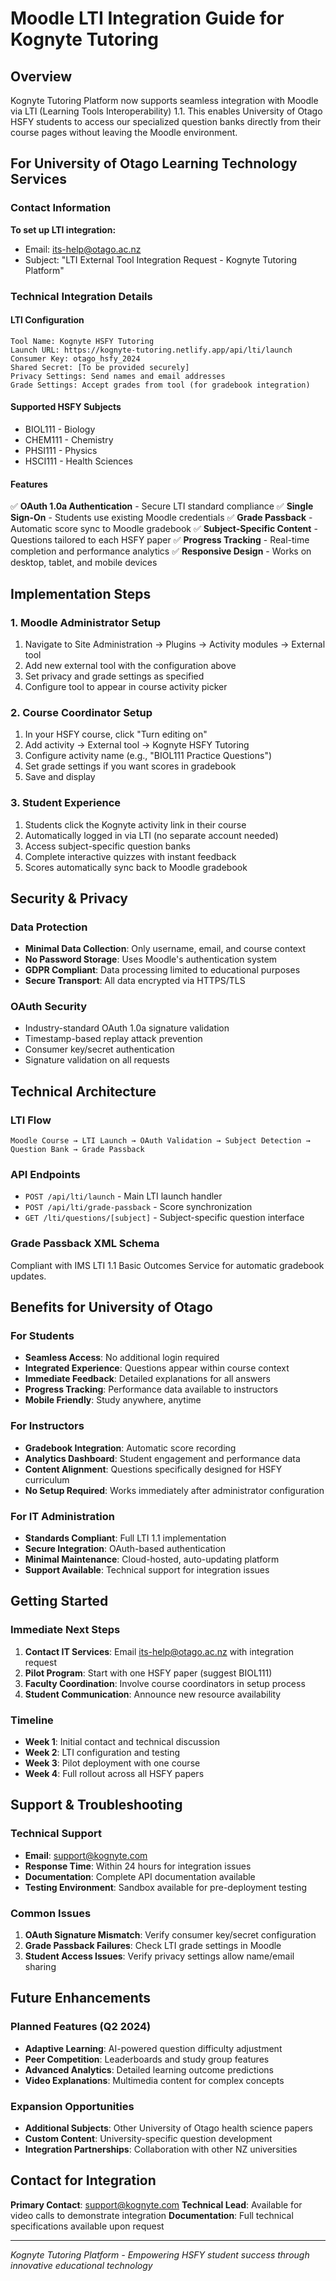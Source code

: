 # Moodle LTI Integration Guide for Kognyte Tutoring

## Overview
Kognyte Tutoring Platform now supports seamless integration with Moodle via LTI (Learning Tools Interoperability) 1.1. This enables University of Otago HSFY students to access our specialized question banks directly from their course pages without leaving the Moodle environment.

## For University of Otago Learning Technology Services

### Contact Information
**To set up LTI integration:**
- Email: its-help@otago.ac.nz
- Subject: "LTI External Tool Integration Request - Kognyte Tutoring Platform"

### Technical Integration Details

#### LTI Configuration
```
Tool Name: Kognyte HSFY Tutoring
Launch URL: https://kognyte-tutoring.netlify.app/api/lti/launch
Consumer Key: otago_hsfy_2024
Shared Secret: [To be provided securely]
Privacy Settings: Send names and email addresses
Grade Settings: Accept grades from tool (for gradebook integration)
```

#### Supported HSFY Subjects
- BIOL111 - Biology
- CHEM111 - Chemistry  
- PHSI111 - Physics
- HSCI111 - Health Sciences

#### Features
✅ **OAuth 1.0a Authentication** - Secure LTI standard compliance
✅ **Single Sign-On** - Students use existing Moodle credentials
✅ **Grade Passback** - Automatic score sync to Moodle gradebook
✅ **Subject-Specific Content** - Questions tailored to each HSFY paper
✅ **Progress Tracking** - Real-time completion and performance analytics
✅ **Responsive Design** - Works on desktop, tablet, and mobile devices

## Implementation Steps

### 1. Moodle Administrator Setup
1. Navigate to Site Administration → Plugins → Activity modules → External tool
2. Add new external tool with the configuration above
3. Set privacy and grade settings as specified
4. Configure tool to appear in course activity picker

### 2. Course Coordinator Setup
1. In your HSFY course, click "Turn editing on"
2. Add activity → External tool → Kognyte HSFY Tutoring
3. Configure activity name (e.g., "BIOL111 Practice Questions")
4. Set grade settings if you want scores in gradebook
5. Save and display

### 3. Student Experience
1. Students click the Kognyte activity link in their course
2. Automatically logged in via LTI (no separate account needed)
3. Access subject-specific question banks
4. Complete interactive quizzes with instant feedback
5. Scores automatically sync back to Moodle gradebook

## Security & Privacy

### Data Protection
- **Minimal Data Collection**: Only username, email, and course context
- **No Password Storage**: Uses Moodle's authentication system
- **GDPR Compliant**: Data processing limited to educational purposes
- **Secure Transport**: All data encrypted via HTTPS/TLS

### OAuth Security
- Industry-standard OAuth 1.0a signature validation
- Timestamp-based replay attack prevention
- Consumer key/secret authentication
- Signature validation on all requests

## Technical Architecture

### LTI Flow
```
Moodle Course → LTI Launch → OAuth Validation → Subject Detection → Question Bank → Grade Passback
```

### API Endpoints
- `POST /api/lti/launch` - Main LTI launch handler
- `POST /api/lti/grade-passback` - Score synchronization
- `GET /lti/questions/[subject]` - Subject-specific question interface

### Grade Passback XML Schema
Compliant with IMS LTI 1.1 Basic Outcomes Service for automatic gradebook updates.

## Benefits for University of Otago

### For Students
- **Seamless Access**: No additional login required
- **Integrated Experience**: Questions appear within course context
- **Immediate Feedback**: Detailed explanations for all answers
- **Progress Tracking**: Performance data available to instructors
- **Mobile Friendly**: Study anywhere, anytime

### For Instructors
- **Gradebook Integration**: Automatic score recording
- **Analytics Dashboard**: Student engagement and performance data
- **Content Alignment**: Questions specifically designed for HSFY curriculum
- **No Setup Required**: Works immediately after administrator configuration

### For IT Administration
- **Standards Compliant**: Full LTI 1.1 implementation
- **Secure Integration**: OAuth-based authentication
- **Minimal Maintenance**: Cloud-hosted, auto-updating platform
- **Support Available**: Technical support for integration issues

## Getting Started

### Immediate Next Steps
1. **Contact IT Services**: Email its-help@otago.ac.nz with integration request
2. **Pilot Program**: Start with one HSFY paper (suggest BIOL111)
3. **Faculty Coordination**: Involve course coordinators in setup process
4. **Student Communication**: Announce new resource availability

### Timeline
- **Week 1**: Initial contact and technical discussion
- **Week 2**: LTI configuration and testing
- **Week 3**: Pilot deployment with one course
- **Week 4**: Full rollout across all HSFY papers

## Support & Troubleshooting

### Technical Support
- **Email**: support@kognyte.com
- **Response Time**: Within 24 hours for integration issues
- **Documentation**: Complete API documentation available
- **Testing Environment**: Sandbox available for pre-deployment testing

### Common Issues
1. **OAuth Signature Mismatch**: Verify consumer key/secret configuration
2. **Grade Passback Failures**: Check LTI grade settings in Moodle
3. **Student Access Issues**: Verify privacy settings allow name/email sharing

## Future Enhancements

### Planned Features (Q2 2024)
- **Adaptive Learning**: AI-powered question difficulty adjustment
- **Peer Competition**: Leaderboards and study group features
- **Advanced Analytics**: Detailed learning outcome predictions
- **Video Explanations**: Multimedia content for complex concepts

### Expansion Opportunities
- **Additional Subjects**: Other University of Otago health science papers
- **Custom Content**: University-specific question development
- **Integration Partnerships**: Collaboration with other NZ universities

## Contact for Integration

**Primary Contact**: support@kognyte.com
**Technical Lead**: Available for video calls to demonstrate integration
**Documentation**: Full technical specifications available upon request

---

*Kognyte Tutoring Platform - Empowering HSFY student success through innovative educational technology*
